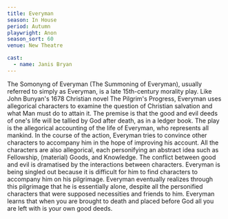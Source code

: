 ```yaml
---
title: Everyman
season: In House
period: Autumn
playwright: Anon
season_sort: 60
venue: New Theatre

cast:
  - name: Janis Bryan
---
```


The Somonyng of Everyman (The Summoning of Everyman), usually referred to simply as Everyman, is a late 15th-century morality play. Like John Bunyan's 1678 Christian novel The Pilgrim's Progress, Everyman uses allegorical characters to examine the question of Christian salvation and what Man must do to attain it. The premise is that the good and evil deeds of one's life will be tallied by God after death, as in a ledger book. The play is the allegorical accounting of the life of Everyman, who represents all mankind. In the course of the action, Everyman tries to convince other characters to accompany him in the hope of improving his account. All the characters are also allegorical, each personifying an abstract idea such as Fellowship, (material) Goods, and Knowledge. The conflict between good and evil is dramatised by the interactions between characters. Everyman is being singled out because it is difficult for him to find characters to accompany him on his pilgrimage. Everyman eventually realizes through this pilgrimage that he is essentially alone, despite all the personified characters that were supposed necessities and friends to him. Everyman learns that when you are brought to death and placed before God all you are left with is your own good deeds.
